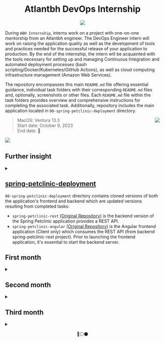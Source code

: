 <h1 align="center">Atlantbh DevOps Internship</h1>

<p align="center">
  <img width="500" src="/resources/atlantbh_devops_logo.png">
</p>

During `ABH Internship`, interns work on a project with one-on-one mentorship from an Atlantbh engineer. The DevOps Engineer intern will work on raising the application quality as well as the development of tools and practices needed for the successful release of your application to production. By the end of the internship, the intern will be acquainted with the tools necessary for setting up and managing Continuous Integration and automated deployment processes (bash scripting/Docker/Kubernetes/GitHub Actions), as well as cloud computing infrastructure management (Amazon Web Services).

The repository encompasses this main `README.md` file offering essential guidance, individual task folders with their corresponding `README.md` files and, optionally,  screenshots or other files. Each `README.md` file within the task folders provides overview and comprehensive instructions for completing the associated task. Additionally, repository includes the main application located in `00-spring-petclinic-deployment` directory.

<img name="devops-forthebadge" src="https://github.com/adinpilavdzija/devops-internship-atlantbh/assets/65655945/41e74e48-5c09-4a4a-9be8-3cc3f34383f8" align="right"/>

> MacOS: Ventura 13.3  
> Start date: October 9, 2023  
> End date: 🔴

<p align="left">
    <img src="https://skillicons.dev/icons?i=git,github,md,linux,bash,vim,vscode,java,maven,angular,postgres,docker,githubactions,nginx"/>
</p>

## Further insight

<details>
  <summary></summary>

### Table of contents

Table of contents has been removed due to built-in support on GitHub. Markdown files now automatically generate a table of contents in the header when there are 2 or more headings. The table of contents is interactive and links to the selected section. All 6 Markdown heading levels are supported.

<details>
  <summary>Where to find it:</summary>

  ![Table of contents - gif](https://i0.wp.com/user-images.githubusercontent.com/7900087/113821370-df915480-9730-11eb-8aed-bdc50e2212d5.gif?ssl=1)
</details>

### Trello

**[Trello](https://trello.com) is a project management tool that is used for this internship.** It is a popular, simple, and easy-to-use collaboration tool that enables organizing projects and everything related to them into boards. 

### Gitflow workflow

<img name="git_feature_branch_workflow.png" src="/resources/git_feature_branch_workflow.png"/>

**The internship adopts the [Git Feature Branch Workflow](https://www.atlassian.com/git/tutorials/comparing-workflows/feature-branch-workflow).** The `develop` branch functions as an integration branch for features. For each new task, a `feature` branch is created from the latest `develop` branch. The `main` branch stores the official release history, and at the end of every month, the changes from the `develop` branch are merged into the `main` branch.

### Homebrew

[Homebrew](https://brew.sh/) is the easiest and most flexible way to install the UNIX tools Apple didn’t include with macOS. It can also install software not packaged for your Linux distribution without requiring sudo. Explore [man page](https://docs.brew.sh/Manpage) for more information.

Update Homebrew before installing new packages.
```bash
$ brew update #to update brew
$ brew doctor #to run diagnostics
$ brew upgrade #to upgrade packages
$ brew list #to see a list of all the packages you've installed
```
</details>

## [spring-petclinic-deployment](/00-spring-petclinic-deployment/)

`00-spring-petclinic-deployment` directory contains cloned versions of both the application's frontend and backend which are updated versions resulting from completed tasks:
- `spring-petclinic-rest` [(Original Repository)](https://github.com/spring-petclinic/spring-petclinic-rest) is the backend version of the Spring Petclinic application provides a REST API. 
- `spring-petclinic-angular` [(Original Repository)](https://github.com/spring-petclinic/spring-petclinic-angular) is the Angular frontend application (Client only) which consumes the REST API (from backend spring-petclinic-rest project). Prior to launching the frontend application, it's essential to start the backend server.

## First month

<details>
  <summary></summary>

### Prerequisite: Setup Linux VM

Linux based OS is mandatory for DevOps internship program. Disposable Virtual Machine (VM) needs to be created for learning purpose and potentially for future tasks. Any Linux based OS is acceptable. Graphical User Interface (GUI) is optional, but not needed.

Recommended VM tools:
- Multipass
- Vagrant
- Qemu
- VirtualBox
- Any other available tool

Recommended OS:
- Ubuntu (Desktop or Server)
- Debian
- Fedora
- CentOS
- Any other Linux based distribution (check DistroWatch)

### [01 Bash scripting](/01-bash-scripting/)

Task:
- 01 Write a script that gets CPU and Memory usage
- 02 Write a script that tests connectivity to a list of websites and reports the status
- 03 Write a script that pings a host and reports latency
- 04 Write a script that traces the path of a network packet from the source to a destination
- 05 Write a script that tests the DNS resolution time for a list of domains

### [02 Setup local environment for backend app](/02-setup-local-env-backend/)

Task: Clone spring-petclinic-rest repo and setup local development environment. Build the app using instructions in repo’s README.md. Make sure to understand build lifecycle and build artefacts.

### [03 Setup local environment for frontend app](/03-setup-local-env-frontend/)

Task: Clone spring-petclinic-angular repo and setup local development environment. Build the app using instructions in repo’s README.md. Make sure to understand build lifecycle and build artefacts.

### [04 Deploy functional Spring Petclinic App](/04-deploy-functional-app/)

Task: Deploy both frontend and backend spring-petclinic apps. Verify the frontend app is integrated with backend.

### [05 Setup PostgreSQL database](/05-setup-postgresql-db/)

Task: Spring petclinic rest app uses in memory storage by default. There is option to persist data beyond restarts using database. Create local PostgreSQL database which will be used for data persistence.

### [06 Deploy Backend with PostgreSQL integration](/06-backend-postgresql-integration/)

Task: Deploy Backend with PostgreSQL integration.

### [07 Reconfigure Frontend and Backend apps to use environment variables](/07-environment-variables/)

Task: Variables like hostname, username and password often need to be changed. Configure frontend and backend apps to use environment variables for REST_API_URL, Postgres datasource.url, username and password. Fork/clone frontend and backend repositories and make changes (including changes in future tasks) in these repositories.

[Add `.gitignore`](https://github.com/adinpilavdzija/devops-internship-atlantbh/commit/29a79bcb458f4aac729b0d80a7ae8cfb54ab0456)<br>
[Code changes](https://github.com/adinpilavdzija/devops-internship-atlantbh/commit/1f9b95c1855c840c8637bc02ae78911041f3fe9c)

### [08 Dockerize Frontend, Backend and Postgres services](/08-docker/)

Task:
- Create Backend Dockerfile and build docker image
- Create Frontend Dockerfile and build docker image
- Create Database Dockerfile and build docker image
- Push docker images to docker hub
- Deploy functional spring petclinic app using docker containers
- Add volume to PostgreSQL docker container
- Create Docker network for spring petclinic containers

### [09 Create docker-compose file for spring petclinic app](/09-docker-compose/)

Task: Create docker-compose file for spring petclinic app.

</details>

## Second month

<details>
  <summary></summary>

### [10 Create GitHub Actions trigger](/10-github-actions/)

Task:
- GitHub Actions on Pull Request
  - Trigger on each Pull Request on develop branch
  - Validate the build is successfull
- GitHub Actions on merge
  - Local GitHub runner
  - Build applications
  - Build docker images with appropriate tags
  - Deploy docker-compose

### [11 Migrate local docker-compose to internship server](/11-docker-compose-to-server)

Task: 
- Deploy docker-compose on internship server
- Deploy nginx reverse proxy
- Configure nginx to route requests to docker containers (e.g. `frontend.praksa.abhapp.com` to `frontend` docker container)
- Add SSL certificates (letsencrypt)

### [12 Migrate GitHub Actions configuration to use Internship server](/12-github-actions-to-server/)

Task: Migrate GitHub Actions configuration to use Internship server 

### [13 Setup local kubernetes cluster](/13-setup-local-k8s-cluster/)

Task: Use any sort of provider k3d, kind, minikube. Some providers deploy traefik loadbalancer by default. If not provided, deploy one yourself.

</details>

## Third month

<details>
  <summary></summary>
  
</details>

<p align="center">
    🔵⚪⚫
</p>
